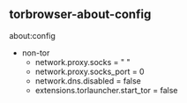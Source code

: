 ## torbrowser-about-config

about:config

* non-tor
  - network.proxy.socks = " "
  - network.proxy.socks_port = 0
  - network.dns.disabled = false
  - extensions.torlauncher.start_tor = false
